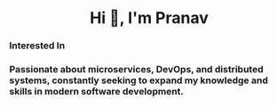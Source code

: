 <h1 align="center">Hi 👋, I'm Pranav</h1>

<h3 align="left">Interested In</h3>
<p align="left">
 <h3>Passionate about microservices, DevOps, and distributed systems, constantly seeking to expand my knowledge and skills in modern software development.</h3>
</p>
